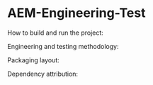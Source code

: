 # AEM-Engineering-Test

How to build and run the project:

Engineering and testing methodology:

Packaging layout:

Dependency attribution:

